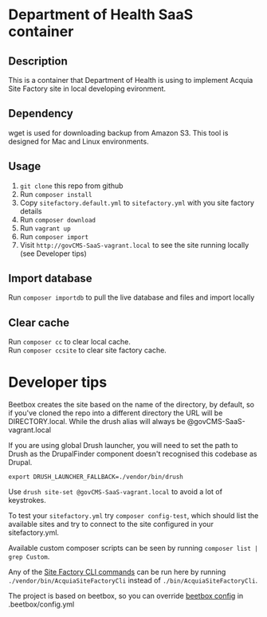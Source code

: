 # Department of Health SaaS container

## Description

This is a container that Department of Health is using to implement Acquia Site Factory site in local developing evironment.

## Dependency

wget is used for downloading backup from Amazon S3.
This tool is designed for Mac and Linux environments. 

## Usage

1. ```git clone``` this repo from github
2. Run ```composer install```
3. Copy ```sitefactory.default.yml``` to ```sitefactory.yml``` with you site factory details
4. Run ```composer download```
5. Run ```vagrant up```
6. Run ```composer import```
7. Visit ```http://govCMS-SaaS-vagrant.local``` to see the site running locally (see Developer tips)

## Import database

Run ```composer importdb``` to pull the live database and files and import locally

## Clear cache

Run ```composer cc``` to clear local cache.  
Run ```composer ccsite``` to clear site factory cache.

# Developer tips

Beetbox creates the site based on the name of the directory, by default, so if you've cloned the repo into
a different directory the URL will be DIRECTORY.local. While the drush alias will always be @govCMS-SaaS-vagrant.local

If you are using global Drush launcher, you will need to set the path to Drush as the 
DrupalFinder component doesn't recognised this codebase as Drupal.
```
export DRUSH_LAUNCHER_FALLBACK=./vendor/bin/drush
```

Use `drush site-set @govCMS-SaaS-vagrant.local` to avoid a lot of keystrokes.

To test your `sitefactory.yml` try `composer config-test`, which should list the available sites and try to connect to
the site configured in your sitefactory.yml.

Available custom composer scripts can be seen by running
`composer list | grep Custom`.

Any of the [Site Factory CLI commands](https://github.com/rujiali/acquia-site-factory-cli#usage) can be run here
by running `./vendor/bin/AcquiaSiteFactoryCli` instead of `./bin/AcquiaSiteFactoryCli`.

The project is based on beetbox, so you can override
[beetbox config](https://github.com/beetboxvm/beetbox/blob/master/.beetbox/config.yml) in .beetbox/config.yml

